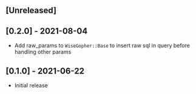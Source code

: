 ## [Unreleased]

## [0.2.0] - 2021-08-04

- Add raw_params to `WiseGopher::Base` to insert raw sql in query before handling other params

## [0.1.0] - 2021-06-22

- Initial release
